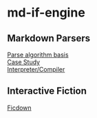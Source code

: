 # md-if-engine

## Markdown Parsers

[Parse algorithm basis](https://eloquentjavascript.net/1st_edition/chapter6.html#p90fad98)  
[Case Study](https://www.sitepoint.com/optimizing-league-commonmark-blackfire-io/)  
[Interpreter/Compiler](https://ruslanspivak.com/lsbasi-part1/)  

## Interactive Fiction 

[Ficdown](https://ficdown.com/reference)
